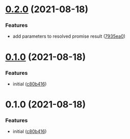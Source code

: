 <a name="0.2.0"></a>
# [0.2.0](https://github.com/brandonocasey/spawn-promise/compare/v0.1.0...v0.2.0) (2021-08-18)

### Features

* add parameters to resolved promise result ([7935ea0](https://github.com/brandonocasey/spawn-promise/commit/7935ea0))

<a name="0.1.0"></a>
# [0.1.0](https://github.com/brandonocasey/spawn-promise/compare/c80b416...v0.1.0) (2021-08-18)

### Features

* initial ([c80b416](https://github.com/brandonocasey/spawn-promise/commit/c80b416))

<a name="0.1.0"></a>
# 0.1.0 (2021-08-18)

### Features

* initial ([c80b416](https://github.com/brandonocasey/spawn-promise/commit/c80b416))

